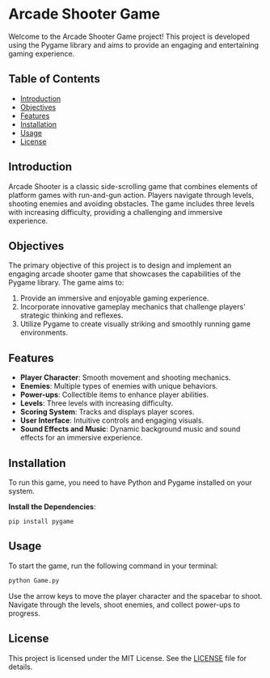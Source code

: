 # Arcade Shooter Game

Welcome to the Arcade Shooter Game project! This project is developed using the Pygame library and aims to provide an engaging and entertaining gaming experience.

## Table of Contents
- [Introduction](#introduction)
- [Objectives](#objectives)
- [Features](#features)
- [Installation](#installation)
- [Usage](#usage)
- [License](#license)

## Introduction

Arcade Shooter is a classic side-scrolling game that combines elements of platform games with run-and-gun action. Players navigate through levels, shooting enemies and avoiding obstacles. The game includes three levels with increasing difficulty, providing a challenging and immersive experience.

## Objectives

The primary objective of this project is to design and implement an engaging arcade shooter game that showcases the capabilities of the Pygame library. The game aims to:
1. Provide an immersive and enjoyable gaming experience.
2. Incorporate innovative gameplay mechanics that challenge players' strategic thinking and reflexes.
3. Utilize Pygame to create visually striking and smoothly running game environments.

## Features

- **Player Character**: Smooth movement and shooting mechanics.
- **Enemies**: Multiple types of enemies with unique behaviors.
- **Power-ups**: Collectible items to enhance player abilities.
- **Levels**: Three levels with increasing difficulty.
- **Scoring System**: Tracks and displays player scores.
- **User Interface**: Intuitive controls and engaging visuals.
- **Sound Effects and Music**: Dynamic background music and sound effects for an immersive experience.

## Installation

To run this game, you need to have Python and Pygame installed on your system.

**Install the Dependencies**:
  
    pip install pygame

## Usage

To start the game, run the following command in your terminal:

```sh
python Game.py
```

Use the arrow keys to move the player character and the spacebar to shoot. Navigate through the levels, shoot enemies, and collect power-ups to progress.

## License

This project is licensed under the MIT License. See the [LICENSE](LICENSE) file for details.

